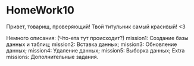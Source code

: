 # HomeWork10

Привет, товарищ, проверяющий! Твой титульник самый красивый! <3

Немного описания: (Что-ета тут происходит?)
mission1: Создание базы данных и таблиц;
mission2: Вставка данных;
mission3: Обновление данных;
mission4: Удаление данных;
mission5: Выборка данных;
Extra missions: Дополнительные задания.
